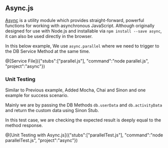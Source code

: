 ## Async.js
[Async](http://caolan.github.io/async/) is a utility module which provides straight-forward, powerful functions for working with asynchronous JavaScript. Although originally designed for use with Node.js and installable via `npm install --save async`, it can also be used directly in the browser.

In this below example, We use `async.parallel` where we need to trigger to the DB Service Method at the same time.

@[Service File]({"stubs":["parallel.js"], "command":"node parallel.js", "project":"async"})

### Unit Testing

Similar to Previous example, Added Mocha, Chai and Sinon and one example for success scenario.

Mainly we are by passing the DB Methods `db.userData` and `db.activityData` and return the custom data using Sinon Stub.

In this test case, we are checking the expected result is deeply equal to the method response.

@[Unit Testing with Async.js]({"stubs":["parallelTest.js"], "command":"node parallelTest.js", "project":"async"})

